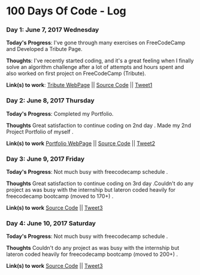 # 100 Days Of Code - Log

### Day 1: June 7, 2017 Wednesday

**Today's Progress**: I've gone through many exercises on FreeCodeCamp and Developed a Tribute Page.

**Thoughts**: I've recently started coding, and it's a great feeling when I finally solve an algorithm challenge after a lot of attempts and hours spent and also worked on first project on FreeCodeCamp (Tribute).

**Link(s) to work**: [Tribute WebPage](https://codepen.io/harrypottero/pen/dRorWX) || [Source Code](https://github.com/harrypotter0/WebSummer/tree/master/TributePage) || [Tweet1](https://twitter.com/akashkandpal123/status/872829249245388800)


### Day 2: June 8, 2017 Thursday

**Today's Progress**: Completed my Portfolio.

**Thoughts** Great satisfaction to continue coding on 2nd day . Made my 2nd Project Portfolio of myself .

**Link(s) to work** [Portfolio WebPage](https://codepen.io/harrypottero/pen/awvEdm)
 || [Source Code](https://github.com/harrypotter0/WebSummer/tree/master/Portfolio) || [Tweet2](https://twitter.com/akashkandpal123/status/872828539988586496)


### Day 3: June 9, 2017 Friday

**Today's Progress**: Not much busy with freecodecamp schedule .

**Thoughts** Great satisfaction to continue coding on 3rd day .Couldn't do any project as was busy with the internship but lateron coded heavily for freecodecamp bootcamp (moved to 170+) .

**Link(s) to work** [Source Code](https://www.freecodecamp.com/challenges/local-scope-and-functions) || [Tweet3](https://twitter.com/akashkandpal123/status/873131328329457665)


### Day 4: June 10, 2017 Saturday

**Today's Progress**: Not much busy with freecodecamp schedule .

**Thoughts** Couldn't do any project as was busy with the internship but lateron coded heavily for freecodecamp bootcamp (moved to 200+) .

**Link(s) to work** [Source Code](https://www.freecodecamp.com/challenges/accessing-objects-properties-with-variables) || [Tweet3](https://twitter.com/akashkandpal123/status/873804344507981824)


